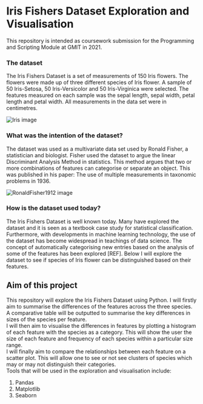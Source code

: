 # Iris Fishers Dataset Exploration and Visualisation
This repository is intended as coursework submission for the Programming and Scripting Module at GMIT in 2021.


### The dataset
The Iris Fishers Dataset is a set of measurements of 150 Iris flowers.  The flowers were made up of three different species of Iris flower. A sample of 50 Iris-Setosa, 50 Iris-Versicolor and 50 Iris-Virginica were selected.  The features measured on each sample was the sepal length, sepal width, petal length and petal width.  All measurements in the data set were in centimetres. 

![Iris image](https://user-images.githubusercontent.com/77641344/115000853-10912800-9e9b-11eb-9755-df01c7bd1fc6.png)


### What was the intention of the dataset?
The dataset was used as a multivariate data set used by Ronald Fisher, a statistician and biologist.  Fisher used the dataset to argue the linear Discriminant Analysis Method in statistics.  This method argues that two or more combinations of features can categorise or separate an object. This was published in his paper: The use of multiple measurements in taxonomic problems in 1936.

![RonaldFisher1912 image](https://user-images.githubusercontent.com/77641344/115000446-ad9f9100-9e9a-11eb-9da9-66883c1f51ef.jpg)


### How is the dataset used today?
The Iris Fishers Dataset is well known today.  Many have explored the dataset and it is seen as a textbook case study for statistical classification.  Furthermore, with developments in machine learning technology, the use of the dataset has become widespread in teachings of data science.  The concept of automatically categorising new entries based on the analysis of some of the features has been explored [REF].  Below I will explore the dataset to see if species of Iris flower can be distinguished based on their features. 



## Aim of this project
This repository will explore the Iris Fishers Dataset using Python.  I will firstly aim to summarise the differences of the features across the three species. A comparative table will be outputted to summarise the key differences in sizes of the species per feature.   
I will then aim to visualise the differences in features by plotting a histogram of each feature with the species as a category. This will show the user the size of each feature and frequency of each species within a particular size range.  
I will finally aim to compare the relationships between each feature on a scatter plot. This will allow one to see or not see clusters of species which may or may not distinguish their categories.  
Tools that will be used in the exploration and visualisation include: 
1.	Pandas
2.	Matplotlib
3.	Seaborn
